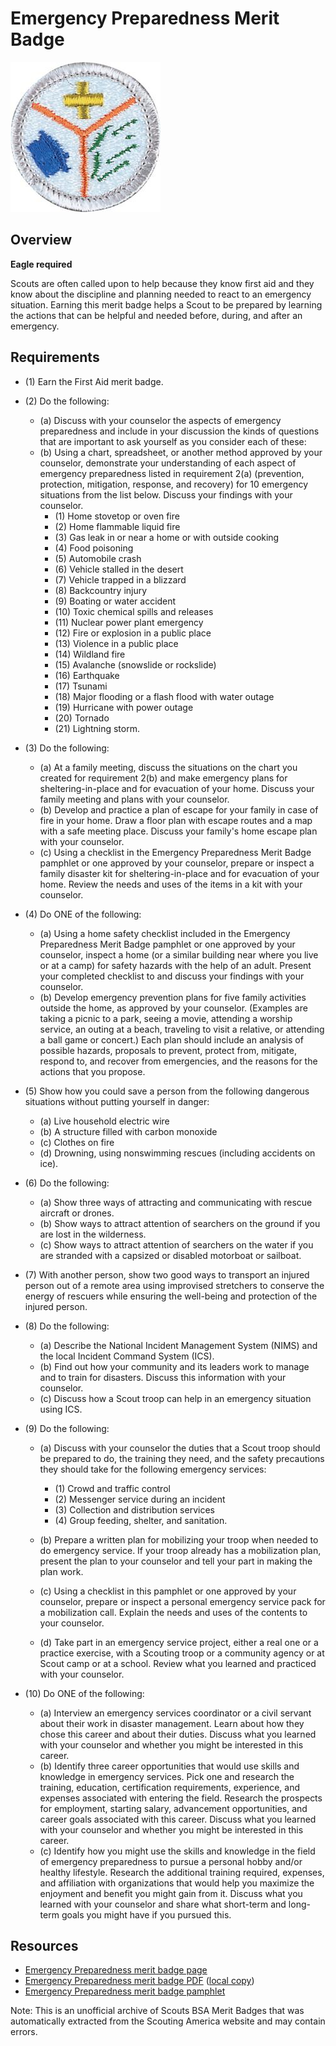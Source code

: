 

# Emergency Preparedness Merit Badge

![Emergency Preparedness Merit Badge](images/emergency-preparedness-merit-badge.jpg)

## Overview

**Eagle required**

Scouts are often called upon to help because they know first aid and they know about the discipline and planning needed to react to an emergency situation. Earning this merit badge helps a Scout to be prepared by learning the actions that can be helpful and needed before, during, and after an emergency.

## Requirements

* (1) Earn the First Aid merit badge.
* (2) Do the following:
    * (a) Discuss with your counselor the aspects of emergency preparedness and include in your discussion the kinds of questions that are important to ask yourself as you consider each of these:
    * (b) Using a chart, spreadsheet, or another method approved by your counselor, demonstrate your understanding of each aspect of emergency preparedness listed in requirement 2(a) (prevention, protection, mitigation, response, and recovery) for 10 emergency situations from the list below. Discuss your findings with your counselor.
        * (1) Home stovetop or oven fire
        * (2) Home flammable liquid fire
        * (3) Gas leak in or near a home or with outside cooking
        * (4) Food poisoning
        * (5) Automobile crash
        * (6) Vehicle stalled in the desert
        * (7) Vehicle trapped in a blizzard
        * (8) Backcountry injury
        * (9) Boating or water accident
        * (10) Toxic chemical spills and releases
        * (11) Nuclear power plant emergency
        * (12) Fire or explosion in a public place
        * (13) Violence in a public place
        * (14) Wildland fire
        * (15) Avalanche (snowslide or rockslide)
        * (16) Earthquake
        * (17) Tsunami
        * (18) Major flooding or a flash flood with water outage
        * (19) Hurricane with power outage
        * (20) Tornado
        * (21) Lightning storm.




* (3) Do the following:
    * (a) At a family meeting, discuss the situations on the chart you created for requirement 2(b) and make emergency plans for sheltering-in-place and for evacuation of your home. Discuss your family meeting and plans with your counselor.
    * (b) Develop and practice a plan of escape for your family in case of fire in your home. Draw a floor plan with escape routes and a map with a safe meeting place. Discuss your family's home escape plan with your counselor.
    * (c) Using a checklist in the Emergency Preparedness Merit Badge pamphlet or one approved by your counselor, prepare or inspect a family disaster kit for sheltering-in-place and for evacuation of your home. Review the needs and uses of the items in a kit with your counselor.


* (4) Do ONE of the following:
    * (a) Using a home safety checklist included in the Emergency Preparedness Merit Badge pamphlet or one approved by your counselor, inspect a home (or a similar building near where you live or at a camp) for safety hazards with the help of an adult. Present your completed checklist to and discuss your findings with your counselor.
    * (b) Develop emergency prevention plans for five family activities outside the home, as approved by your counselor. (Examples are taking a picnic to a park, seeing a movie, attending a worship service, an outing at a beach, traveling to visit a relative, or attending a ball game or concert.) Each plan should include an analysis of possible hazards, proposals to prevent, protect from, mitigate, respond to, and recover from emergencies, and the reasons for the actions that you propose.


* (5) Show how you could save a person from the following dangerous situations without putting yourself in danger:
    * (a) Live household electric wire
    * (b) A structure filled with carbon monoxide
    * (c) Clothes on fire
    * (d) Drowning, using nonswimming rescues (including accidents on ice).


* (6) Do the following:
    * (a) Show three ways of attracting and communicating with rescue aircraft or drones.
    * (b) Show ways to attract attention of searchers on the ground if you are lost in the wilderness.
    * (c) Show ways to attract attention of searchers on the water if you are stranded with a capsized or disabled motorboat or sailboat.


* (7) With another person, show two good ways to transport an injured person out of a remote area using improvised stretchers to conserve the energy of rescuers while ensuring the well-being and protection of the injured person.
* (8) Do the following:
    * (a) Describe the National Incident Management System (NIMS) and the local Incident Command System (ICS).
    * (b) Find out how your community and its leaders work to manage and to train for disasters. Discuss this information with your counselor.
    * (c) Discuss how a Scout troop can help in an emergency situation using ICS.


* (9) Do the following:
    * (a) Discuss with your counselor the duties that a Scout troop should be prepared to do, the training they need, and the safety precautions they should take for the following emergency services:
        * (1) Crowd and traffic control
        * (2) Messenger service during an incident
        * (3) Collection and distribution services
        * (4) Group feeding, shelter, and sanitation.


    * (b) Prepare a written plan for mobilizing your troop when needed to do emergency service. If your troop already has a mobilization plan, present the plan to your counselor and tell your part in making the plan work.
    * (c) Using a checklist in this pamphlet or one approved by your counselor, prepare or inspect a personal emergency service pack for a mobilization call. Explain the needs and uses of the contents to your counselor.
    * (d) Take part in an emergency service project, either a real one or a practice exercise, with a Scouting troop or a community agency or at Scout camp or at a school. Review what you learned and practiced with your counselor.


* (10) Do ONE of the following:
    * (a) Interview an emergency services coordinator or a civil servant about their work in disaster management. Learn about how they chose this career and about their duties. Discuss what you learned with your counselor and whether you might be interested in this career.
    * (b) Identify three career opportunities that would use skills and knowledge in emergency services. Pick one and research the training, education, certification requirements, experience, and expenses associated with entering the field. Research the prospects for employment, starting salary, advancement opportunities, and career goals associated with this career. Discuss what you learned with your counselor and whether you might be interested in this career.
    * (c) Identify how you might use the skills and knowledge in the field of emergency preparedness to pursue a personal hobby and/or healthy lifestyle. Research the additional training required, expenses, and affiliation with organizations that would help you maximize the enjoyment and benefit you might gain from it. Discuss what you learned with your counselor and share what short-term and long-term goals you might have if you pursued this.




## Resources

- [Emergency Preparedness merit badge page](https://www.scouting.org/merit-badges/emergency-preparedness/)
- [Emergency Preparedness merit badge PDF](https://filestore.scouting.org/filestore/Merit_Badge_ReqandRes/Pamphlets/Emergency%20Preparedness_2025.pdf) ([local copy](files/emergency-preparedness-merit-badge.pdf))
- [Emergency Preparedness merit badge pamphlet](https://www.scoutshop.org/emergency-preparedness-merit-badge-pamphlet-657337.html)

Note: This is an unofficial archive of Scouts BSA Merit Badges that was automatically extracted from the Scouting America website and may contain errors.